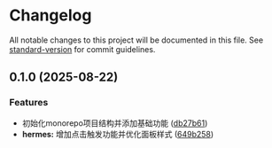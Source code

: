 # Changelog

All notable changes to this project will be documented in this file. See [standard-version](https://github.com/conventional-changelog/standard-version) for commit guidelines.

## 0.1.0 (2025-08-22)


### Features

* 初始化monorepo项目结构并添加基础功能 ([db27b61](https://github.com/Syedar-root/hermes_monorepo/commit/db27b618ea53720078c93b6141880e5ff87f56c9))
* **hermes:** 增加点击触发功能并优化面板样式 ([649b258](https://github.com/Syedar-root/hermes_monorepo/commit/649b258c7bc946eb72119d9adfb71376a533574c))
